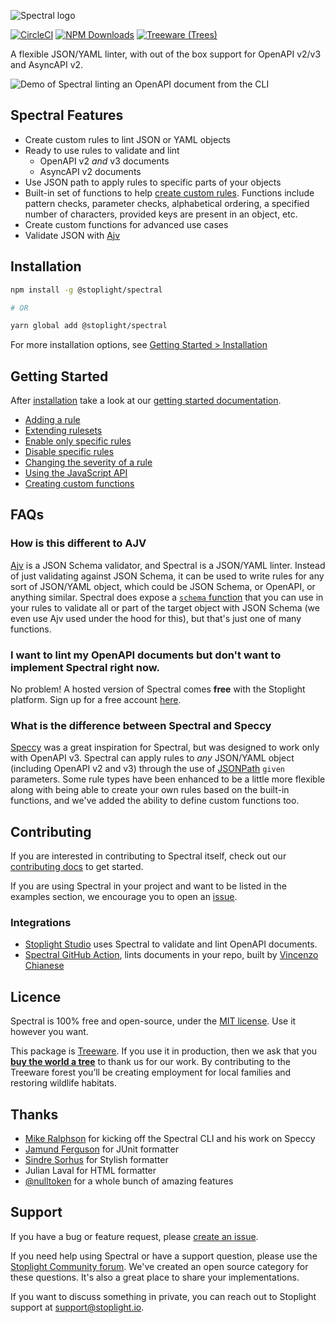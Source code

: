 ![Spectral logo](img/spectral-banner.png)

[![CircleCI](https://img.shields.io/circleci/build/github/stoplightio/spectral/master)](https://circleci.com/gh/stoplightio/spectral)
[![NPM Downloads](https://img.shields.io/npm/dw/@stoplight/spectral?color=blue)](https://www.npmjs.com/package/@stoplight/spectral)
[![Treeware (Trees)](https://img.shields.io/treeware/trees/stoplightio/spectral)](https://plant.treeware.earth/stoplightio/spectral)

A flexible JSON/YAML linter, with out of the box support for OpenAPI v2/v3 and AsyncAPI v2.

![Demo of Spectral linting an OpenAPI document from the CLI](./docs/img/demo.svg)

## Spectral Features

- Create custom rules to lint JSON or YAML objects
- Ready to use rules to validate and lint
  - OpenAPI v2 _and_ v3 documents
  - AsyncAPI v2 documents
- Use JSON path to apply rules to specific parts of your objects
- Built-in set of functions to help [create custom rules](https://stoplight.io/p/docs/gh/stoplightio/spectral/docs/getting-started/rulesets.md#adding-a-rule). Functions include pattern checks, parameter checks, alphabetical ordering, a specified number of characters, provided keys are present in an object, etc.
- Create custom functions for advanced use cases
- Validate JSON with [Ajv](https://www.npmjs.com/package/ajv)

## Installation

```bash
npm install -g @stoplight/spectral

# OR

yarn global add @stoplight/spectral
```

For more installation options, see [Getting Started > Installation](https://stoplight.io/p/docs/gh/stoplightio/spectral/docs/getting-started/installation.md)

## Getting Started

After [installation](https://stoplight.io/p/docs/gh/stoplightio/spectral/docs/getting-started/installation.md) take a look at our [getting started documentation](https://stoplight.io/p/docs/gh/stoplightio/spectral/docs/getting-started/concepts.md).

- [Adding a rule](https://stoplight.io/p/docs/gh/stoplightio/spectral/docs/getting-started/rulesets.md#adding-a-rule)
- [Extending rulesets](https://stoplight.io/p/docs/gh/stoplightio/spectral/docs/getting-started/rulesets.md#extending-rules)
- [Enable only specific rules](https://stoplight.io/p/docs/gh/stoplightio/spectral/docs/getting-started/rulesets.md#enabling-rules)
- [Disable specific rules](https://stoplight.io/p/docs/gh/stoplightio/spectral/docs/getting-started/rulesets.md#disabling-rules)
- [Changing the severity of a rule](https://stoplight.io/p/docs/gh/stoplightio/spectral/docs/getting-started/rulesets.md#changing-rule-severity)
- [Using the JavaScript API](https://stoplight.io/p/docs/gh/stoplightio/spectral/docs/guides/javascript.md)
- [Creating custom functions](https://stoplight.io/p/docs/gh/stoplightio/spectral/docs/guides/custom-functions.md)

## FAQs

### How is this different to AJV

[Ajv](https://www.npmjs.com/package/ajv) is a JSON Schema validator, and Spectral is a JSON/YAML linter. Instead of just validating against JSON Schema, it can be used to write rules for any sort of JSON/YAML object, which could be JSON Schema, or OpenAPI, or anything similar. Spectral does expose a [`schema` function](https://stoplight.io/p/docs/gh/stoplightio/spectral/docs/reference/functions.md) that you can use in your rules to validate all or part of the target object with JSON Schema (we even use Ajv used under the hood for this), but that's just one of many functions.

### I want to lint my OpenAPI documents but don't want to implement Spectral right now.

No problem! A hosted version of Spectral comes **free** with the Stoplight platform. Sign up for a free account [here](https://stoplight.io/?utm_source=github&utm_campaign=spectral).

### What is the difference between Spectral and Speccy

[Speccy](https://github.com/wework/speccy) was a great inspiration for Spectral, but was designed to work only with OpenAPI v3. Spectral can apply rules to _any_ JSON/YAML object (including OpenAPI v2 and v3) through the use of [JSONPath](http://goessner.net/articles/JsonPath/) `given` parameters. Some rule types have been enhanced to be a little more flexible along with being able to create your own rules based on the built-in functions, and we've added the ability to define custom functions too.

## Contributing

If you are interested in contributing to Spectral itself, check out our [contributing docs](CONTRIBUTING.md) to get started.

If you are using Spectral in your project and want to be listed in the examples section, we encourage you to open an [issue](https://github.com/stoplightio/spectral/issues).

### Integrations

- [Stoplight Studio](https://stoplight.io/studio) uses Spectral to validate and lint OpenAPI documents.
- [Spectral GitHub Action](https://github.com/stoplightio/spectral-action), lints documents in your repo, built by [Vincenzo Chianese](https://github.com/XVincentX/)

## Licence

Spectral is 100% free and open-source, under the [MIT license](LICENSE). Use it however you want.

This package is [Treeware](https://treeware.earth). If you use it in production, then we ask that you [**buy the world a tree**](https://plant.treeware.earth/stoplightio/spectral) to thank us for our work. By contributing to the Treeware forest you’ll be creating employment for local families and restoring wildlife habitats.

## Thanks

- [Mike Ralphson](https://github.com/MikeRalphson) for kicking off the Spectral CLI and his work on Speccy
- [Jamund Ferguson](https://github.com/xjamundx) for JUnit formatter
- [Sindre Sorhus](https://github.com/sindresorhus) for Stylish formatter
- Julian Laval for HTML formatter
- [@nulltoken](https://github.com/nulltoken) for a whole bunch of amazing features

## Support

If you have a bug or feature request, please [create an issue](https://github.com/stoplightio/spectral/issues).

If you need help using Spectral or have a support question, please use the [Stoplight Community forum](https://community.stoplight.io). We've created an open source category for these questions. It's also a great place to share your implementations.

If you want to discuss something in private, you can reach out to Stoplight support at [support@stoplight.io](mailto:support@stoplight.io).
